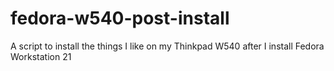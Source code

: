 # fedora-w540-post-install
A script to install the things I like on my Thinkpad W540 after I install Fedora Workstation 21
